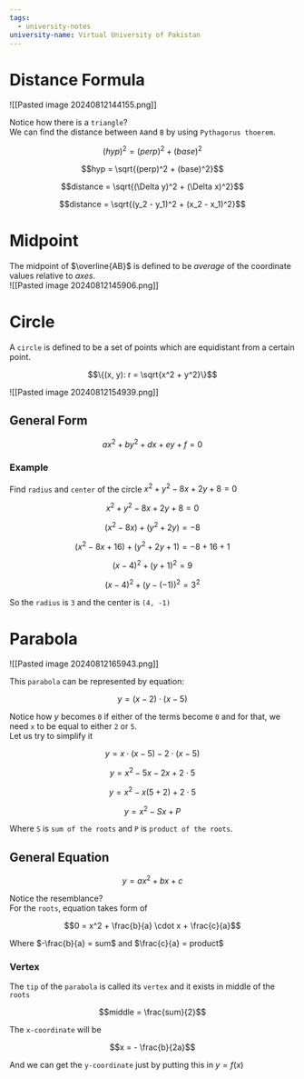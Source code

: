 ```yaml
---
tags:
  - university-notes
university-name: Virtual University of Pakistan
---
```


# Distance Formula
![[Pasted image 20240812144155.png]]

Notice how there is a `triangle`?  
We can find the distance between `A`and `B` by using `Pythagorus thoerem`.  

$$(hyp)^2 = (perp)^2 + (base)^2$$

$$hyp = \sqrt{(perp)^2 + (base)^2}$$

$$distance = \sqrt{(\Delta y)^2 + (\Delta x)^2}$$

$$distance = \sqrt{(y_2 - y_1)^2 + (x_2 - x_1)^2}$$

# Midpoint
The midpoint of $\overline{AB}$ is defined to be $average$ of the coordinate values relative to $axes$.  
![[Pasted image 20240812145906.png]]

# Circle
A `circle` is defined to be a set of points which are equidistant from a certain point.  

$$\{(x, y): r = \sqrt{x^2 + y^2}\}$$

![[Pasted image 20240812154939.png]]

## General Form

$$ax^2 + by^2 + dx + ey + f = 0$$

### Example
Find `radius` and `center` of the circle $x^2 + y^2 - 8x + 2y + 8 = 0$ 

$$x^2 + y^2 - 8x + 2y + 8 = 0$$

$$(x^2 - 8x) + (y^2 + 2y) = -8$$

$$(x^2 - 8x + 16) + (y^2 + 2y + 1) = -8 + 16 + 1$$

$$(x - 4)^2 + (y + 1)^2 = 9$$

$$(x - 4)^2 + (y - (-1))^2 = 3^2$$

So the `radius` is `3` and the center is `(4, -1)`

# Parabola
![[Pasted image 20240812165943.png]]

This `parabola` can be represented by equation:  

$$y = (x - 2) \cdot (x - 5)$$

Notice how $y$ becomes `0` if either of the terms become `0` and for that, we need `x` to be equal to either `2` or `5`.  
Let us try to simplify it  

$$y = x \cdot (x - 5) - 2 \cdot (x - 5)$$

$$y = x^2 - 5x - 2x + 2 \cdot 5$$

$$y = x^2 - x(5 + 2) + 2 \cdot 5$$

$$y = x^2 - Sx + P$$

Where `S` is `sum of the roots` and `P` is `product of the roots`.

## General Equation

$$y = ax^2 + bx + c$$

Notice the resemblance?  
For the `roots`, equation takes form of  

$$0 = x^2 + \frac{b}{a} \cdot x + \frac{c}{a}$$

Where $-\frac{b}{a} = sum$ and $\frac{c}{a} = product$

### Vertex
The `tip` of the `parabola` is called its `vertex` and it exists in middle of the `roots`  

$$middle = \frac{sum}{2}$$

The `x-coordinate` will be  

$$x = - \frac{b}{2a}$$

And we can get the `y-coordinate` just by putting this in $y = f(x)$
